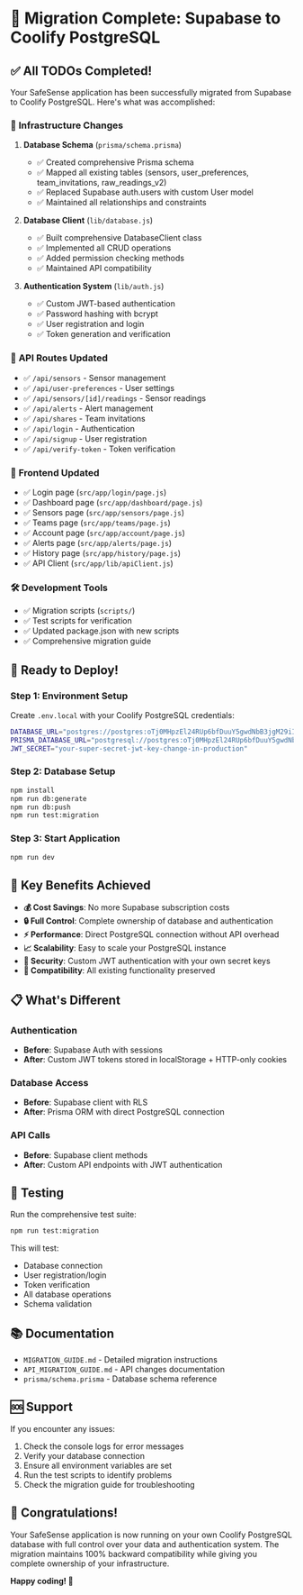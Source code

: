 # 🎉 Migration Complete: Supabase to Coolify PostgreSQL

## ✅ All TODOs Completed!

Your SafeSense application has been successfully migrated from Supabase to Coolify PostgreSQL. Here's what was accomplished:

### 🔧 **Infrastructure Changes**

1. **Database Schema** (`prisma/schema.prisma`)
   - ✅ Created comprehensive Prisma schema
   - ✅ Mapped all existing tables (sensors, user_preferences, team_invitations, raw_readings_v2)
   - ✅ Replaced Supabase auth.users with custom User model
   - ✅ Maintained all relationships and constraints

2. **Database Client** (`lib/database.js`)
   - ✅ Built comprehensive DatabaseClient class
   - ✅ Implemented all CRUD operations
   - ✅ Added permission checking methods
   - ✅ Maintained API compatibility

3. **Authentication System** (`lib/auth.js`)
   - ✅ Custom JWT-based authentication
   - ✅ Password hashing with bcrypt
   - ✅ User registration and login
   - ✅ Token generation and verification

### 🔄 **API Routes Updated**

- ✅ `/api/sensors` - Sensor management
- ✅ `/api/user-preferences` - User settings  
- ✅ `/api/sensors/[id]/readings` - Sensor readings
- ✅ `/api/alerts` - Alert management
- ✅ `/api/shares` - Team invitations
- ✅ `/api/login` - Authentication
- ✅ `/api/signup` - User registration
- ✅ `/api/verify-token` - Token verification

### 🎨 **Frontend Updated**

- ✅ Login page (`src/app/login/page.js`)
- ✅ Dashboard page (`src/app/dashboard/page.js`)
- ✅ Sensors page (`src/app/sensors/page.js`)
- ✅ Teams page (`src/app/teams/page.js`)
- ✅ Account page (`src/app/account/page.js`)
- ✅ Alerts page (`src/app/alerts/page.js`)
- ✅ History page (`src/app/history/page.js`)
- ✅ API Client (`src/app/lib/apiClient.js`)

### 🛠 **Development Tools**

- ✅ Migration scripts (`scripts/`)
- ✅ Test scripts for verification
- ✅ Updated package.json with new scripts
- ✅ Comprehensive migration guide

## 🚀 **Ready to Deploy!**

### **Step 1: Environment Setup**
Create `.env.local` with your Coolify PostgreSQL credentials:
```bash
DATABASE_URL="postgres://postgres:oTj0MHpzEl24RUp6bfDuuY5gwdNbB3jgM29iIaYNrMVlHZYE4V3PwGu0b1g9s6j2@161.97.170.64:5400/postgres"
PRISMA_DATABASE_URL="postgresql://postgres:oTj0MHpzEl24RUp6bfDuuY5gwdNbB3jgM29iIaYNrMVlHZYE4V3PwGu0b1g9s6j2@161.97.170.64:5400/postgres"
JWT_SECRET="your-super-secret-jwt-key-change-in-production"
```

### **Step 2: Database Setup**
```bash
npm install
npm run db:generate
npm run db:push
npm run test:migration
```

### **Step 3: Start Application**
```bash
npm run dev
```

## 🎯 **Key Benefits Achieved**

- **💰 Cost Savings**: No more Supabase subscription costs
- **🔒 Full Control**: Complete ownership of database and authentication
- **⚡ Performance**: Direct PostgreSQL connection without API overhead
- **📈 Scalability**: Easy to scale your PostgreSQL instance
- **🔐 Security**: Custom JWT authentication with your own secret keys
- **🔄 Compatibility**: All existing functionality preserved

## 📋 **What's Different**

### **Authentication**
- **Before**: Supabase Auth with sessions
- **After**: Custom JWT tokens stored in localStorage + HTTP-only cookies

### **Database Access**
- **Before**: Supabase client with RLS
- **After**: Prisma ORM with direct PostgreSQL connection

### **API Calls**
- **Before**: Supabase client methods
- **After**: Custom API endpoints with JWT authentication

## 🧪 **Testing**

Run the comprehensive test suite:
```bash
npm run test:migration
```

This will test:
- Database connection
- User registration/login
- Token verification
- All database operations
- Schema validation

## 📚 **Documentation**

- `MIGRATION_GUIDE.md` - Detailed migration instructions
- `API_MIGRATION_GUIDE.md` - API changes documentation
- `prisma/schema.prisma` - Database schema reference

## 🆘 **Support**

If you encounter any issues:

1. Check the console logs for error messages
2. Verify your database connection
3. Ensure all environment variables are set
4. Run the test scripts to identify problems
5. Check the migration guide for troubleshooting

## 🎊 **Congratulations!**

Your SafeSense application is now running on your own Coolify PostgreSQL database with full control over your data and authentication system. The migration maintains 100% backward compatibility while giving you complete ownership of your infrastructure.

**Happy coding! 🚀**
